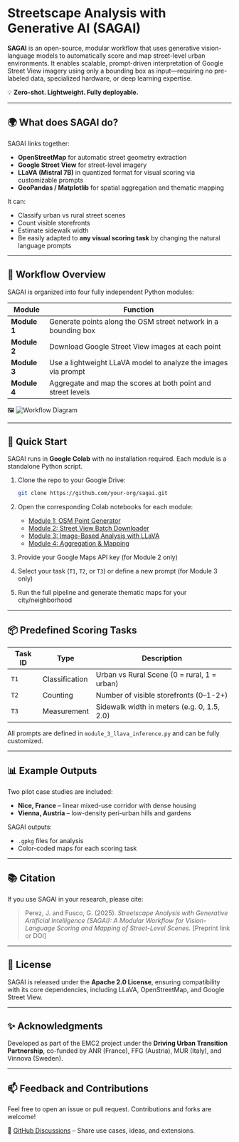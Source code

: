 # Streetscape Analysis with Generative AI (SAGAI)

**SAGAI** is an open-source, modular workflow that uses generative vision-language models to automatically score and map street-level urban environments. It enables scalable, prompt-driven interpretation of Google Street View imagery using only a bounding box as input—requiring no pre-labeled data, specialized hardware, or deep learning expertise.

💡 **Zero-shot. Lightweight. Fully deployable.**

---

## 🌍 What does SAGAI do?

SAGAI links together:
- **OpenStreetMap** for automatic street geometry extraction  
- **Google Street View** for street-level imagery  
- **LLaVA (Mistral 7B)** in quantized format for visual scoring via customizable prompts  
- **GeoPandas / Matplotlib** for spatial aggregation and thematic mapping  

It can:
- Classify urban vs rural street scenes
- Count visible storefronts
- Estimate sidewalk width
- Be easily adapted to **any visual scoring task** by changing the natural language prompts

---

## 🧭 Workflow Overview

SAGAI is organized into four fully independent Python modules:

| Module | Function |
|--------|----------|
| **Module 1** | Generate points along the OSM street network in a bounding box |
| **Module 2** | Download Google Street View images at each point |
| **Module 3** | Use a lightweight LLaVA model to analyze the images via prompt |
| **Module 4** | Aggregate and map the scores at both point and street levels |

🖼️ ![Workflow Diagram](A_flowchart-style_digital_illustration_diagram_tit.png)

---

## 🚀 Quick Start

SAGAI runs in **Google Colab** with no installation required. Each module is a standalone Python script.

1. Clone the repo to your Google Drive:
   ```bash
   git clone https://github.com/your-org/sagai.git

2. Open the corresponding Colab notebooks for each module:
   - [Module 1: OSM Point Generator](link-to-colab-notebook-1)
   - [Module 2: Street View Batch Downloader](link-to-colab-notebook-2)
   - [Module 3: Image-Based Analysis with LLaVA](link-to-colab-notebook-3)
   - [Module 4: Aggregation & Mapping](link-to-colab-notebook-4)

3. Provide your Google Maps API key (for Module 2 only)

4. Select your task (`T1`, `T2`, or `T3`) or define a new prompt (for Module 3 only)

5. Run the full pipeline and generate thematic maps for your city/neighborhood

---

## 📦 Predefined Scoring Tasks

| Task ID | Type         | Description                                   |
|---------|--------------|-----------------------------------------------|
| `T1`    | Classification | Urban vs Rural Scene (0 = rural, 1 = urban)   |
| `T2`    | Counting      | Number of visible storefronts (0–1-2+)         |
| `T3`    | Measurement   | Sidewalk width in meters (e.g. 0, 1.5, 2.0)    |

All prompts are defined in `module_3_llava_inference.py` and can be fully customized.

---

## 📊 Example Outputs

Two pilot case studies are included:
- **Nice, France** – linear mixed-use corridor with dense housing
- **Vienna, Austria** – low-density peri-urban hills and gardens

SAGAI outputs:
- `.gpkg` files for analysis
- Color-coded maps for each scoring task

---

## 📚 Citation

If you use SAGAI in your research, please cite:

> Perez, J. and Fusco, G. (2025). *Streetscape Analysis with Generative Artificial Intelligence (SAGAI): A Modular Workflow for Vision-Language Scoring and Mapping of Street-Level Scenes.* [Preprint link or DOI]

---

## 🪪 License

SAGAI is released under the **Apache 2.0 License**, ensuring compatibility with its core dependencies, including LLaVA, OpenStreetMap, and Google Street View.

---

## ✨ Acknowledgments

Developed as part of the EMC2 project under the **Driving Urban Transition Partnership**, co-funded by ANR (France), FFG (Austria), MUR (Italy), and Vinnova (Sweden).

---

## 📫 Feedback and Contributions

Feel free to open an issue or pull request. Contributions and forks are welcome!

🔗 [GitHub Discussions](https://github.com/perezjoan/SAGAI/discussions) – Share use cases, ideas, and extensions.

